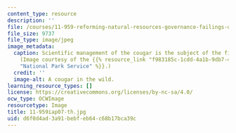 ```yaml
---
content_type: resource
description: ''
file: /courses/11-959-reforming-natural-resources-governance-failings-of-scientific-rationalism-and-alternatives-for-building-common-ground-january-iap-2007/d6f0d4ad3a91bebfeb64c68b17bca39c_11-959iap07-th.jpg
file_size: 9737
file_type: image/jpeg
image_metadata:
  caption: Scientific management of the cougar is the subject of the first lecture.
    (Image courtesy of the {{% resource_link "f983185c-1cdd-4a1b-9db7-424c143e7eba"
    "National Park Service" %}}.)
  credit: ''
  image-alt: A cougar in the wild.
learning_resource_types: []
license: https://creativecommons.org/licenses/by-nc-sa/4.0/
ocw_type: OCWImage
resourcetype: Image
title: 11-959iap07-th.jpg
uid: d6f0d4ad-3a91-bebf-eb64-c68b17bca39c
---
```

